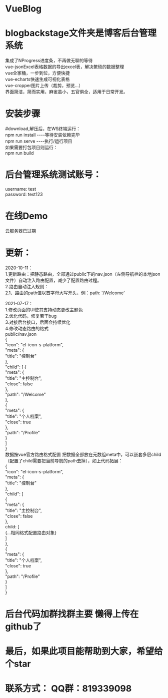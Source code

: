 # VueBlog

# blogbackstage文件夹是博客后台管理系统
集成了NProgress进度条，不再做无聊的等待  
vue-jsonExcel表格数据的导出excel表，解决繁琐的数据整理  
vue全家桶，一步到位，方便快捷  
vue-echarts快速生成可视化表格  
vue-cropper图片上传（裁剪，预览...）  
界面简洁，简而实用，麻雀虽小，五官俱全，适用于日常开发。  

# 安装步骤
#download,解压后，在WS终端运行：  
npm run install ----等待安装依赖完毕  
npm run serve   ----执行/运行项目  
如果需要打包项目则运行：  
npm run build  

# 后台管理系统测试账号：
username: test  
password: test123

# 在线Demo
云服务器已过期

# 更新：
2020-10-11：  
1.更新路由：把静态路由，全部通过public下的nav.json（左侧导航栏的本地json文件）自动注入路由配置，减少了配置路由过程。  
2.路由自动注入规则：  
  2.1、路由的path值以首字母大写开头，例：path: '/Welcome'  
  
2021-07-17：  
1.修改页面的UI使其支持动态更改主题色  
2.优化代码，修复若干bug  
3.对接后台接口，后面会持续优化  
4.修改动态路由的格式  
  public/nav.json  
  {  
    "icon": "el-icon-s-platform",  
    "meta": {  
      "title": "控制台"  
    },  
      "child": [
        {  
          "meta": {  
            "title": "主控制台",  
            "close": false  
          },  
          "path": "/Welcome"  
        },  
        {  
          "meta": {  
            "title": "个人档案",  
            "close": true  
          },  
          "path": "/Profile"  
        }  
      ]  
    }  
 数据按vue官方路由格式配置 把数据全部放在元数组meta中，可以嵌套多层child（配置了child需要把当前导航的path去掉），如上代码拓展：  
  {  
    "icon": "el-icon-s-platform",  
      "meta": {  
        "title": "控制台"  
      },  
      "child": [  
        {  
          "meta": {  
            "title": "主控制台",  
            "close": false  
          },  
          child: [  
           {...相同格式配置路由对象}  
          ]  
        },  
        {  
          "meta": {  
            "title": "个人档案",  
            "close": true  
          },  
          "path": "/Profile"  
        }  
      ]  
    }  
# 后台代码加群找群主要 懒得上传在github了
# 最后，如果此项目能帮助到大家，希望给个star  
# 联系方式： QQ群：819339098 
